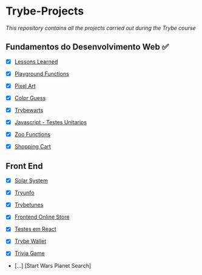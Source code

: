# Trybe-Projects
*This repository contains all the projects carried out during the Trybe course*

## Fundamentos do Desenvolvimento Web :white_check_mark:

- [x] [Lessons Learned](https://github.com/Gustavo-trybedev/Project-Lessons-Learned)

- [x] [Playground Functions](https://github.com/Gustavo-trybedev/Project-Playgroun-Functions)

- [x] [Pixel Art](https://github.com/Gustavo-trybedev/Project-Pixels-Art)

- [x] [Color Guess](https://github.com/Gustavo-trybedev/Project-Pixels-Art)

- [x] [Trybewarts](https://github.com/Gustavo-trybedev/Project-Pixels-Art)

- [x] [Javascript - Testes Unitarios](https://github.com/Gustavo-trybedev/Project-Pixels-Art)

- [x] [Zoo Functions](https://github.com/Gustavo-trybedev/Project-Zoo-Functions)

- [x] [Shopping Cart](https://github.com/Gustavo-trybedev/Project-Shopping-Cart)

## Front End

- [x] [Solar System](https://github.com/Gustavo-trybedev/Project-Solar-System)

- [x] [Tryunfo](https://github.com/Gustavo-trybedev/Project-Tryunfo)

- [x] [Trybetunes](https://github.com/Gustavo-trybedev/Project-Trybe-Tunes)

- [x] [Frontend Online Store](https://github.com/Gustavo-trybedev/Project-Online-Store)

- [x] [Testes em React](https://github.com/Gustavo-trybedev/Project-RTL)

- [x] [Trybe Wallet](https://github.com/Gustavo-trybedev/Project-Trybe-Wallet)

- [x] [Trivia Game](https://github.com/Gustavo-trybedev/Project-Trivia-Game)

- [...] [Start Wars Planet Search]




